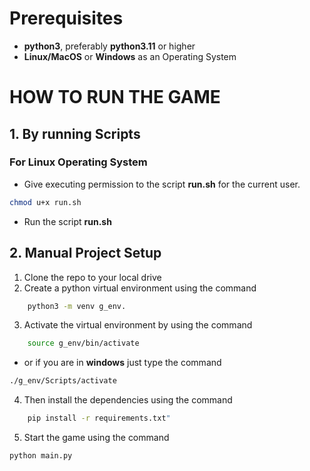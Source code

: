 # Prerequisites #
- **python3**, preferably **python3.11** or higher
- **Linux/MacOS** or **Windows** as an Operating System

# HOW TO RUN THE GAME #
## 1. By running Scripts  ##
### For Linux Operating System ###
- Give executing permission to the script **run.sh** for the current user.
```bash
chmod u+x run.sh
```
- Run the script **run.sh**
## 2. Manual Project Setup
1. Clone the repo to your local drive
2. Create a python virtual environment using  the command 
```bash
    python3 -m venv g_env.
```
3. Activate the virtual environment by using the command
```bash
    source g_env/bin/activate 
```

  -  or if you are in **windows** just type the command 

```bash 
./g_env/Scripts/activate
```
4. Then install the dependencies using the command 
```bash
    pip install -r requirements.txt"
```
5. Start the game using the command
```bash
python main.py
```